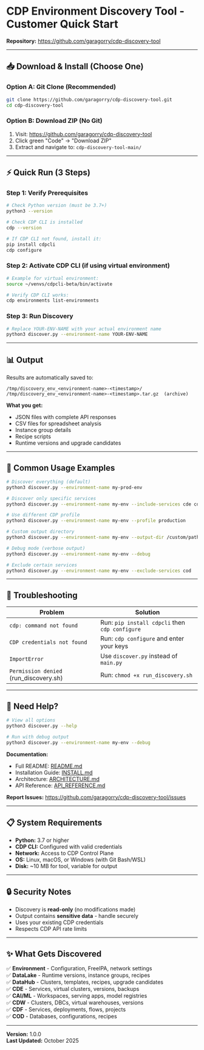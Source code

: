 # CDP Environment Discovery Tool - Customer Quick Start

**Repository:** https://github.com/garagorry/cdp-discovery-tool

---

## 📥 Download & Install (Choose One)

### Option A: Git Clone (Recommended)

```bash
git clone https://github.com/garagorry/cdp-discovery-tool.git
cd cdp-discovery-tool
```

### Option B: Download ZIP (No Git)

1. Visit: https://github.com/garagorry/cdp-discovery-tool
2. Click green "Code" → "Download ZIP"
3. Extract and navigate to: `cdp-discovery-tool-main/`

---

## ⚡ Quick Run (3 Steps)

### Step 1: Verify Prerequisites

```bash
# Check Python version (must be 3.7+)
python3 --version

# Check CDP CLI is installed
cdp --version

# If CDP CLI not found, install it:
pip install cdpcli
cdp configure
```

### Step 2: Activate CDP CLI (if using virtual environment)

```bash
# Example for virtual environment:
source ~/venvs/cdpcli-beta/bin/activate

# Verify CDP CLI works:
cdp environments list-environments
```

### Step 3: Run Discovery

```bash
# Replace YOUR-ENV-NAME with your actual environment name
python3 discover.py --environment-name YOUR-ENV-NAME
```

---

## 📊 Output

Results are automatically saved to:

```
/tmp/discovery_env_<environment-name>-<timestamp>/
/tmp/discovery_env_<environment-name>-<timestamp>.tar.gz  (archive)
```

**What you get:**

- JSON files with complete API responses
- CSV files for spreadsheet analysis
- Instance group details
- Recipe scripts
- Runtime versions and upgrade candidates

---

## 🎯 Common Usage Examples

```bash
# Discover everything (default)
python3 discover.py --environment-name my-prod-env

# Discover only specific services
python3 discover.py --environment-name my-env --include-services cde cdw cai

# Use different CDP profile
python3 discover.py --environment-name my-env --profile production

# Custom output directory
python3 discover.py --environment-name my-env --output-dir /custom/path

# Debug mode (verbose output)
python3 discover.py --environment-name my-env --debug

# Exclude certain services
python3 discover.py --environment-name my-env --exclude-services cod
```

---

## 🐛 Troubleshooting

| Problem                                | Solution                                       |
| -------------------------------------- | ---------------------------------------------- |
| `cdp: command not found`               | Run: `pip install cdpcli` then `cdp configure` |
| `CDP credentials not found`            | Run: `cdp configure` and enter your keys       |
| `ImportError`                          | Use `discover.py` instead of `main.py`         |
| `Permission denied` (run_discovery.sh) | Run: `chmod +x run_discovery.sh`               |

---

## 🛟 Need Help?

```bash
# View all options
python3 discover.py --help

# Run with debug output
python3 discover.py --environment-name my-env --debug
```

**Documentation:**

- Full README: [README.md](README.md)
- Installation Guide: [INSTALL.md](INSTALL.md)
- Architecture: [ARCHITECTURE.md](ARCHITECTURE.md)
- API Reference: [API_REFERENCE.md](API_REFERENCE.md)

**Report Issues:**
https://github.com/garagorry/cdp-discovery-tool/issues

---

## 📋 System Requirements

- **Python:** 3.7 or higher
- **CDP CLI:** Configured with valid credentials
- **Network:** Access to CDP Control Plane
- **OS:** Linux, macOS, or Windows (with Git Bash/WSL)
- **Disk:** ~10 MB for tool, variable for output

---

## 🔒 Security Notes

- Discovery is **read-only** (no modifications made)
- Output contains **sensitive data** - handle securely
- Uses your existing CDP credentials
- Respects CDP API rate limits

---

## ✨ What Gets Discovered

✅ **Environment** - Configuration, FreeIPA, network settings  
✅ **DataLake** - Runtime versions, instance groups, recipes  
✅ **DataHub** - Clusters, templates, recipes, upgrade candidates  
✅ **CDE** - Services, virtual clusters, versions, backups  
✅ **CAI/ML** - Workspaces, serving apps, model registries  
✅ **CDW** - Clusters, DBCs, virtual warehouses, versions  
✅ **CDF** - Services, deployments, flows, projects  
✅ **COD** - Databases, configurations, recipes

---

**Version:** 1.0.0  
**Last Updated:** October 2025
